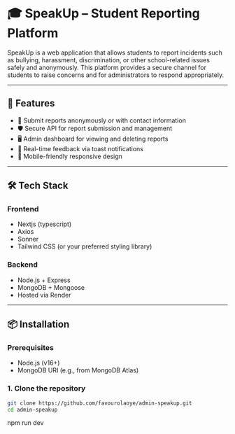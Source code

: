 # 🎓 SpeakUp – Student Reporting Platform

SpeakUp is a web application that allows students to report incidents such as bullying, harassment, discrimination, or other school-related issues safely and anonymously. This platform provides a secure channel for students to raise concerns and for administrators to respond appropriately.

---

## 🚀 Features

- 📝 Submit reports anonymously or with contact information
- 🛡️ Secure API for report submission and management
- 🖥️ Admin dashboard for viewing and deleting reports
- 🔔 Real-time feedback via toast notifications
- 📱 Mobile-friendly responsive design

---

## 🛠️ Tech Stack

### Frontend
- Nextjs (typescript)
- Axios
- Sonner
- Tailwind CSS (or your preferred styling library)

### Backend
- Node.js + Express
- MongoDB + Mongoose
- Hosted via Render

---

## 📦 Installation

### Prerequisites
- Node.js (v16+)
- MongoDB URI (e.g., from MongoDB Atlas)

### 1. Clone the repository

```bash
git clone https://github.com/favourolaoye/admin-speakup.git
cd admin-speakup

```
npm run dev
